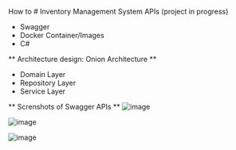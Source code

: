 How to # Inventory Management System APIs
(project in progress)

- Swagger
- Docker Container/Images
- C#
  
** Architecture design: Onion Architecture **
- Domain Layer
- Repository Layer
- Service Layer

** Screnshots of Swagger APIs **
![image](https://github.com/MKW420/RepoInventory/assets/61581315/7647fdb6-6791-4d87-aaa2-123ac63acb96)

![image](https://github.com/MKW420/RepoInventory/assets/61581315/c66cdd7c-2d12-463b-aec8-ca10e4bad9c3)


![image](https://github.com/MKW420/RepoInventory/assets/61581315/3d493310-6279-4f0a-9277-49dd2c8a3120)



  
